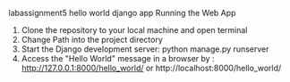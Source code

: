 labassignment5 hello world django app
Running the Web App
1. Clone the repository to your local machine and open terminal
2. Change Path into the project directory
3. Start the Django development server: python manage.py runserver
4. Access the "Hello World" message in a browser by : http://127.0.0.1:8000/hello_world/ or http://localhost:8000/hello_world/
